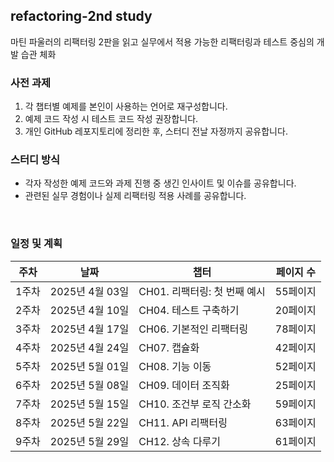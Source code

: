 ## refactoring-2nd study

마틴 파울러의 리팩터링 2판을 읽고 실무에서 적용 가능한 리팩터링과 테스트 중심의 개발 습관 체화


### 사전 과제
1.	각 챕터별 예제를 본인이 사용하는 언어로 재구성합니다.
2.	예제 코드 작성 시 테스트 코드 작성 권장합니다.
3.	개인 GitHub 레포지토리에 정리한 후, 스터디 전날 자정까지 공유합니다.

### 스터디 방식
- 각자 작성한 예제 코드와 과제 진행 중 생긴 인사이트 및 이슈를 공유합니다.
- 관련된 실무 경험이나 실제 리팩터링 적용 사례를 공유합니다.

<br/>

### 일정 및 계획

| 주차 | 날짜 | 챕터 | 페이지 수 |
|------|------------|------------------------------|------------|
| 1주차 | 2025년 4월 03일 | CH01. 리팩터링: 첫 번째 예시 | 55페이지 |
| 2주차 | 2025년 4월 10일 | CH04. 테스트 구축하기 | 20페이지 |
| 3주차 | 2025년 4월 17일 | CH06. 기본적인 리팩터링 | 78페이지 |
| 4주차 | 2025년 4월 24일 | CH07. 캡슐화 | 42페이지 |
| 5주차 | 2025년 5월 01일 | CH08. 기능 이동 | 52페이지 |
| 6주차 | 2025년 5월 08일 | CH09. 데이터 조직화 | 25페이지 |
| 7주차 | 2025년 5월 15일 | CH10. 조건부 로직 간소화 | 59페이지 |
| 8주차 | 2025년 5월 22일 | CH11. API 리팩터링 | 63페이지 |
| 9주차 | 2025년 5월 29일 | CH12. 상속 다루기 | 61페이지 |


